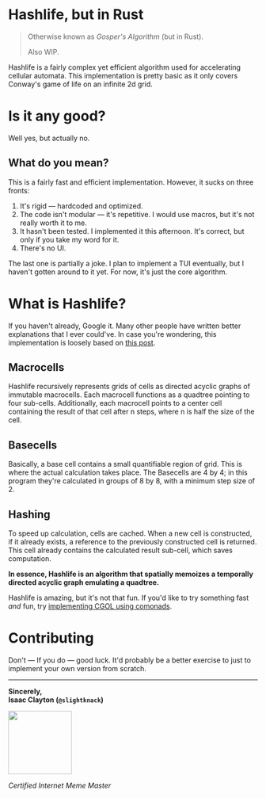 # Hashlife, but in Rust
> Otherwise known as *Gosper's Algorithm*
> (but in Rust).
>
> Also WIP.

Hashlife is a fairly complex yet efficient algorithm used for accelerating
cellular automata.
This implementation is pretty basic as it only covers Conway's game of life on
an infinite 2d grid.

# Is it any good?
Well yes, but actually no.

## What do you mean?
This is a fairly fast and efficient implementation.
However, it sucks on three fronts:

1. It's rigid — hardcoded and optimized.
2. The code isn't modular — it's repetitive.
   I would use macros, but it's not really worth it to me.
4. It hasn't been tested.
   I implemented it this afternoon.
   It's correct, but only if you take my word for it.
3. There's no UI.

The last one is partially a joke.
I plan to implement a TUI eventually, but I haven't gotten around to it yet.
For now, it's just the core algorithm.

# What is Hashlife?
If you haven't already, Google it.
Many other people have written better explanations that I ever could've.
In case you're wondering, this implementation
is loosely based on [this post](http://jennyhasahat.github.io/hashlife.html).

## Macrocells
Hashlife recursively represents grids of cells as directed acyclic graphs of
immutable macrocells.
Each macrocell functions as a quadtree pointing to four sub-cells.
Additionally, each macrocell points to a center cell containing the
result of that cell after n steps, where n is half the size of the cell.

## Basecells
Basically, a base cell contains a small quantifiable region of grid.
This is where the actual calculation takes place.
The Basecells are 4 by 4; in this program they're
calculated in groups of 8 by 8, with a minimum step size of 2.

## Hashing
To speed up calculation, cells are cached.
When a new cell is constructed, if it already exists, a reference to the
previously constructed cell is returned.
This cell already contains the calculated result sub-cell,
which saves computation.

**In essence, Hashlife is an algorithm that spatially memoizes a temporally
directed acyclic graph emulating a quadtree.**

Hashlife is amazing, but it's not that fun.
If you'd like to try something fast *and* fun,
try [implementing CGOL using comonads](https://samtay.github.io/posts/comonadic-game-of-life.html).

# Contributing
Don't — If you do — good luck.
It'd probably be a better exercise to just to implement your own version
from scratch.

---

**Sincerely,  
Isaac Clayton (`@slightknack`)**

<img height="128px" src="https://i2.kym-cdn.com/entries/icons/original/000/020/478/088.png">
</img>

*Certified Internet Meme Master*  
